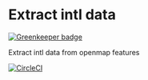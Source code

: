 Extract intl data
=================

[![Greenkeeper badge](https://badges.greenkeeper.io/dostolu/exctractIntl.svg)](https://greenkeeper.io/)

Extract intl data from openmap features

[![CircleCI](https://circleci.com/gh/dostolu/exctractIntl.svg?style=svg)](https://circleci.com/gh/dostolu/exctractIntl)